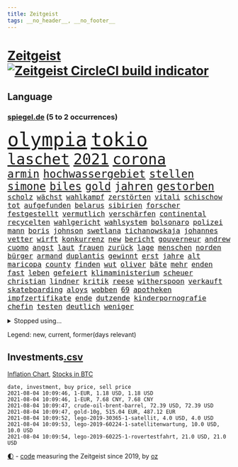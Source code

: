 ```yaml
---
title: Zeitgeist
tags: __no_header__, __no_footer__
---
```


# [Zeitgeist](https://oliz.io/zeitgeist/) [![Zeitgeist CircleCI build indicator](https://circleci.com/gh/ooz/zeitgeist.svg?style=shield)](https://circleci.com/gh/ooz/zeitgeist)

## Language

<h3><a href="https://www.spiegel.de" target="_blank">spiegel.de</a> (5 to 2 occurrences)</h3>
<p style="font-family:monospace">
<span style="font-size:32pt"><a href="news_links.html#olympia" class="current">olympia</a></span>
<span style="font-size:32pt"><a href="news_links.html#tokio" class="current">tokio</a></span>
<br>
<span style="font-size:25pt"><a href="news_links.html#laschet" class="current">laschet</a></span>
<span style="font-size:25pt"><a href="news_links.html#2021" class="current">2021</a></span>
<span style="font-size:25pt"><a href="news_links.html#corona" class="current">corona</a></span>
<br>
<span style="font-size:18pt"><a href="news_links.html#armin" class="current">armin</a></span>
<span style="font-size:18pt"><a href="news_links.html#hochwassergebiet" class="current">hochwassergebiet</a></span>
<span style="font-size:18pt"><a href="news_links.html#stellen" class="current">stellen</a></span>
<span style="font-size:18pt"><a href="news_links.html#simone" class="current">simone</a></span>
<span style="font-size:18pt"><a href="news_links.html#biles" class="current">biles</a></span>
<span style="font-size:18pt"><a href="news_links.html#gold" class="current">gold</a></span>
<span style="font-size:18pt"><a href="news_links.html#jahren" class="current">jahren</a></span>
<span style="font-size:18pt"><a href="news_links.html#gestorben" class="current">gestorben</a></span>
<br>
<span style="font-size:12pt"><a href="news_links.html#scholz" class="current">scholz</a></span>
<span style="font-size:12pt"><a href="news_links.html#wächst" class="current">wächst</a></span>
<span style="font-size:12pt"><a href="news_links.html#wahlkampf" class="current">wahlkampf</a></span>
<span style="font-size:12pt"><a href="news_links.html#zerstörten" class="current">zerstörten</a></span>
<span style="font-size:12pt"><a href="news_links.html#vitali" class="new">vitali</a></span>
<span style="font-size:12pt"><a href="news_links.html#schischow" class="new">schischow</a></span>
<span style="font-size:12pt"><a href="news_links.html#tot" class="current">tot</a></span>
<span style="font-size:12pt"><a href="news_links.html#aufgefunden" class="current">aufgefunden</a></span>
<span style="font-size:12pt"><a href="news_links.html#belarus" class="current">belarus</a></span>
<span style="font-size:12pt"><a href="news_links.html#sibirien" class="current">sibirien</a></span>
<span style="font-size:12pt"><a href="news_links.html#forscher" class="current">forscher</a></span>
<span style="font-size:12pt"><a href="news_links.html#festgestellt" class="current">festgestellt</a></span>
<span style="font-size:12pt"><a href="news_links.html#vermutlich" class="current">vermutlich</a></span>
<span style="font-size:12pt"><a href="news_links.html#verschärfen" class="current">verschärfen</a></span>
<span style="font-size:12pt"><a href="news_links.html#continental" class="new">continental</a></span>
<span style="font-size:12pt"><a href="news_links.html#recycelten" class="current">recycelten</a></span>
<span style="font-size:12pt"><a href="news_links.html#wahlgericht" class="new">wahlgericht</a></span>
<span style="font-size:12pt"><a href="news_links.html#wahlsystem" class="new">wahlsystem</a></span>
<span style="font-size:12pt"><a href="news_links.html#bolsonaro" class="current">bolsonaro</a></span>
<span style="font-size:12pt"><a href="news_links.html#polizei" class="current">polizei</a></span>
<span style="font-size:12pt"><a href="news_links.html#mann" class="current">mann</a></span>
<span style="font-size:12pt"><a href="news_links.html#boris" class="current">boris</a></span>
<span style="font-size:12pt"><a href="news_links.html#johnson" class="current">johnson</a></span>
<span style="font-size:12pt"><a href="news_links.html#swetlana" class="current">swetlana</a></span>
<span style="font-size:12pt"><a href="news_links.html#tichanowskaja" class="current">tichanowskaja</a></span>
<span style="font-size:12pt"><a href="news_links.html#johannes" class="current">johannes</a></span>
<span style="font-size:12pt"><a href="news_links.html#vetter" class="current">vetter</a></span>
<span style="font-size:12pt"><a href="news_links.html#wirft" class="current">wirft</a></span>
<span style="font-size:12pt"><a href="news_links.html#konkurrenz" class="current">konkurrenz</a></span>
<span style="font-size:12pt"><a href="news_links.html#new" class="current">new</a></span>
<span style="font-size:12pt"><a href="news_links.html#bericht" class="current">bericht</a></span>
<span style="font-size:12pt"><a href="news_links.html#gouverneur" class="current">gouverneur</a></span>
<span style="font-size:12pt"><a href="news_links.html#andrew" class="current">andrew</a></span>
<span style="font-size:12pt"><a href="news_links.html#cuomo" class="new">cuomo</a></span>
<span style="font-size:12pt"><a href="news_links.html#angst" class="current">angst</a></span>
<span style="font-size:12pt"><a href="news_links.html#laut" class="current">laut</a></span>
<span style="font-size:12pt"><a href="news_links.html#frauen" class="current">frauen</a></span>
<span style="font-size:12pt"><a href="news_links.html#zurück" class="current">zurück</a></span>
<span style="font-size:12pt"><a href="news_links.html#lage" class="current">lage</a></span>
<span style="font-size:12pt"><a href="news_links.html#menschen" class="current">menschen</a></span>
<span style="font-size:12pt"><a href="news_links.html#norden" class="current">norden</a></span>
<span style="font-size:12pt"><a href="news_links.html#bürger" class="current">bürger</a></span>
<span style="font-size:12pt"><a href="news_links.html#armand" class="new">armand</a></span>
<span style="font-size:12pt"><a href="news_links.html#duplantis" class="new">duplantis</a></span>
<span style="font-size:12pt"><a href="news_links.html#gewinnt" class="current">gewinnt</a></span>
<span style="font-size:12pt"><a href="news_links.html#erst" class="current">erst</a></span>
<span style="font-size:12pt"><a href="news_links.html#jahre" class="current">jahre</a></span>
<span style="font-size:12pt"><a href="news_links.html#alt" class="current">alt</a></span>
<span style="font-size:12pt"><a href="news_links.html#maricopa" class="new">maricopa</a></span>
<span style="font-size:12pt"><a href="news_links.html#county" class="current">county</a></span>
<span style="font-size:12pt"><a href="news_links.html#finden" class="current">finden</a></span>
<span style="font-size:12pt"><a href="news_links.html#wut" class="current">wut</a></span>
<span style="font-size:12pt"><a href="news_links.html#oliver" class="current">oliver</a></span>
<span style="font-size:12pt"><a href="news_links.html#bäte" class="new">bäte</a></span>
<span style="font-size:12pt"><a href="news_links.html#mehr" class="current">mehr</a></span>
<span style="font-size:12pt"><a href="news_links.html#enden" class="current">enden</a></span>
<span style="font-size:12pt"><a href="news_links.html#fast" class="current">fast</a></span>
<span style="font-size:12pt"><a href="news_links.html#leben" class="current">leben</a></span>
<span style="font-size:12pt"><a href="news_links.html#gefeiert" class="current">gefeiert</a></span>
<span style="font-size:12pt"><a href="news_links.html#klimaministerium" class="new">klimaministerium</a></span>
<span style="font-size:12pt"><a href="news_links.html#scheuer" class="current">scheuer</a></span>
<span style="font-size:12pt"><a href="news_links.html#christian" class="current">christian</a></span>
<span style="font-size:12pt"><a href="news_links.html#lindner" class="current">lindner</a></span>
<span style="font-size:12pt"><a href="news_links.html#kritik" class="current">kritik</a></span>
<span style="font-size:12pt"><a href="news_links.html#reese" class="new">reese</a></span>
<span style="font-size:12pt"><a href="news_links.html#witherspoon" class="new">witherspoon</a></span>
<span style="font-size:12pt"><a href="news_links.html#verkauft" class="current">verkauft</a></span>
<span style="font-size:12pt"><a href="news_links.html#skateboarding" class="new">skateboarding</a></span>
<span style="font-size:12pt"><a href="news_links.html#aloys" class="new">aloys</a></span>
<span style="font-size:12pt"><a href="news_links.html#wobben" class="new">wobben</a></span>
<span style="font-size:12pt"><a href="news_links.html#69" class="new">69</a></span>
<span style="font-size:12pt"><a href="news_links.html#apotheken" class="current">apotheken</a></span>
<span style="font-size:12pt"><a href="news_links.html#impfzertifikate" class="current">impfzertifikate</a></span>
<span style="font-size:12pt"><a href="news_links.html#ende" class="current">ende</a></span>
<span style="font-size:12pt"><a href="news_links.html#dutzende" class="current">dutzende</a></span>
<span style="font-size:12pt"><a href="news_links.html#kinderpornografie" class="current">kinderpornografie</a></span>
<span style="font-size:12pt"><a href="news_links.html#chefin" class="current">chefin</a></span>
<span style="font-size:12pt"><a href="news_links.html#testen" class="current">testen</a></span>
<span style="font-size:12pt"><a href="news_links.html#deutlich" class="current">deutlich</a></span>
<span style="font-size:12pt"><a href="news_links.html#weniger" class="current">weniger</a></span>
</p>
<details>
<summary>Stopped using...</summary>
<p class="former" style="font-size:12pt">
ausgang(285) amerikanische(284) coronainfektion(284) frankfurter(284) reform(284) schmeckt(284) suchte(284) toni(284) trennte(284) ansturm(283) arsenal(283) becker(283) erzielt(283) jubiläum(283) konservativen(283) krampkarrenbauer(283) magdeburg(283) manchester(283) neueste(283) private(283) schlimm(283) taylor(283) tobt(283) verteidigungsministerin(283) astrazeneca(282) beschäftigten(282) boeing(282) böhmermann(282) depressionen(282) explodieren(282) geworfen(282) moskau(282) radikal(282) untersagt(282) vergangenheit(282) übergang(282) bereich(281) besseren(281) bootsunglück(281) bot(281) cristiano(281) entlassung(281) entschädigung(281) flugzeuge(281) fritz(281) gelungen(281) getan(281) leistung(281) luis(281) parteichef(281) supermarkt(281) attraktiver(280) begeistern(280) bundesebene(280) dfbteam(280) dinge(280) extreme(280) haustiere(280) roth(280) strafmaßnahmen(280) umbauen(280) unentschieden(280) usbehörden(280) verfilmt(280) zahlung(280) zoo(280) 125(279) bedenken(279) bewertet(279) drehen(279) einstieg(279) erfolgreiche(279) fallzahlen(279) feierte(279) fußballbundesliga(279) gerecht(279) harter(279) leon(279) niveau(279) prinzessin(279) profi(279) rechnungshof(279) rente(279) russisches(279) wechseln(279) wirklichkeit(279) wünschen(279) 99(278) amerika(278) coronalage(278) entwarnung(278) fair(278) herkunft(278) illegalen(278) irgendwann(278) räumen(278) schutzmasken(278) st(278) tourismus(278) traurigen(278) united(278) vergessen(278) versteht(278) wales(278) zahlreichen(278) überprüft(278) bestellt(277) covid19patienten(277) diskutieren(277) erholt(277) gelsenkirchen(277) gleiche(277) hubschrauber(277) informieren(277) jemand(277) länge(277) norbert(277) qualität(277) verbreitung(277) weise(277) weisen(277) breit(276) carl(276) durchaus(276) enthüllt(276) förderung(276) geburt(276) kompromiss(276) meldete(276) miami(276) oppositionellen(276) problematisch(276) sinken(276) stockholm(276) verklagt(276) verkündet(276) 7(275) aldi(275) auskommen(275) beleidigung(275) dreht(275) eugipfel(275) flüchtlingscamp(275) haftstrafe(275) homosexualität(275) jagd(275) lobt(275) mangelt(275) manipuliert(275) muslime(275) nutzung(275) osteuropa(275) otto(275) uswirtschaft(275) wütend(275) berichte(274) beweisen(274) drohungen(274) extremismus(274) goretzka(274) institut(274) islamistischen(274) kimmich(274) kollaps(274) langfristig(274) mahmoud(274) mars(274) militärs(274) personal(274) phil(274) schlag(274) solle(274) usschauspielerin(274) verteidigungsministerium(274) absolut(273) anpfiff(273) arbeitslosen(273) außenpolitik(273) beliebter(273) beschuss(273) geworben(273) ifoindex(273) kieler(273) lob(273) lockt(273) menschenrechte(273) möglichst(273) neunzigerjahren(273) rekordmeister(273) restaurants(273) siege(273) streng(273) verschieben(273) verteilung(273) volksrepublik(273) vorhaben(273) vorzeitige(273) anlagen(272) diskussionen(272) dosen(272) entsprechend(272) fridays(272) future(272) gestoßen(272) grundschüler(272) höheren(272) kryptowährung(272) mediziner(272) meiner(272) mitgliedstaaten(272) roten(272) shutdown(272) spott(272) trennt(272) unternehmens(272) ökonom(272) abwehr(271) fußballprofi(271) gedenken(271) gespalten(271) griffen(271) koch(271) lüge(271) manuel(271) militärischen(271) mitarbeitern(271) miteinander(271) party(271) regensburg(271) verschwiegen(271) wochenlang(271) zucker(271) 3000(270) berufen(270) champion(270) covid19erkrankung(270) desaster(270) feld(270) kehrte(270) lügen(270) mannschaften(270) nordirland(270) schönsten(270) stärke(270) trieb(270) berater(269) brüder(269) ewig(269) gewässern(269) häusliche(269) höchst(269) investitionen(269) klären(269) senkt(269) souverän(269) spanischen(269) stationäre(269) stoppt(269) überraschen(269) ausgeliefert(268) clinton(268) gesteht(268) richtet(268) behandeln(267) bestraft(267) deal(267) dicht(267) drastischen(267) einrichtungen(267) nationale(267) schicken(267) sensation(267) trennung(267) verteidigen(267) warnten(267) wohnt(267) abgeriegelt(266) geschlecht(266) griechische(266) misshandlungen(266) tim(266) treiber(266) verdächtigt(266) wahnsinn(266) 81(265) jahrestag(265) jemen(265) sekunde(265) wirtz(265) zielgeraden(265) coronaerkrankung(264) eigener(264) fit(264) höhen(264) kassen(264) ordnung(264) sprengsatz(264) afrikanischen(263) ecke(263) schriftsteller(263) sportlich(263) verklagen(263) verschleppt(263) wahlrechtsreform(263) anzeichen(262) aufhalten(262) deutliches(262) hielten(262) leiche(262) sicherheitsbedenken(262) funktionäre(261) jahrelangen(261) kroos(261) lockerung(261) magnus(261) versammlungen(261) bat(260) berufungsgericht(260) fahndet(260) korruptionsvorwürfen(260) regelung(260) ruhig(260) stiegen(260) unterschied(260) verfassungswidrig(260) vergleiche(260) verstoßen(260) womit(260) wunder(260) alexandra(259) bürgerkrieg(259) coronabedingt(259) eigentor(259) glaubwürdigkeit(259) heiligen(259) hinweg(259) matthias(259) abgewiesen(258) auffällig(258) strenge(258) auszahlung(257) bewegte(257) entspannung(257) gittern(257) intensivmediziner(257) schwerverletzte(257) eilantrag(256) erwachsenen(256) mancher(256) befasst(255) engpässe(255) enttäuschung(255) fehlten(255) wölfe(255) abgerissen(254) coronazeit(254) coronazeiten(254) flüchtling(254) frauenquote(254) mathieu(254) mecklenburgvorpommern(254) syrer(254) vorwürfen(253) falscher(252) giuliani(252) lasst(252) möchten(252) mülheim(252) platzverweis(252) taucht(252) analysiert(251) raab(251) spaltet(251) sperrte(251) torwart(251) kassieren(250) katja(250) 46(249) schalker(249) zeigten(249) abhängig(248) bürgerinnen(248) joggen(248) steigern(248) warfen(248) abu(247) dhabi(247) entwickler(247) konferenz(247) schaut(247) mindestlohn(246) mitarbeiterin(246) pest(246) praxis(246) regierungserklärung(246) staus(246) würzburger(246) bewusst(245) bundeswehrsoldaten(245) sprachen(245) söhne(245) vergabe(245) vergangen(245) verkürzt(245) aufgabe(244) cover(244) grünenchefin(244) herausgefunden(243) kylian(243) ungeklärt(243) angezeigt(242) ernährung(242) hype(242) miss(242) schokolade(242) skizziert(242) erwarteten(241) kanaren(241) landeschef(241) sobald(241) einleiten(240) akten(239) diana(239) gesundheitliche(239) schlimme(239) gutachter(238) sammelte(238) beschaffung(237) sturms(237) veränderungen(237) georg(236) schmerz(235) south(235) dylan(234) jill(234) slowakei(234) anfühlt(232) königshaus(232) paradies(232) stürmte(232) weitreichende(232) georgia(231) palästinenser(231) totschlags(231) vorgenommen(231) flügel(230) weine(230) bedrängt(227) desto(227) farben(227) offenem(227) weiterkommen(226) divers(225) wieso(225) christina(224) coronajahr(224) engen(224) erheblichen(223) unverzichtbar(223) umzugehen(222) rechtskräftig(221) nationalsozialismus(220) dominik(219) herauszufinden(219) lieferengpässe(219) vorfalls(219) 1989(218) as(218) vereins(218) beheben(217) sticht(216) flog(215) gesundheitsministers(214) mobilität(213) offenbarte(213) lärm(212) erben(211) gabriele(211) 32jährigen(210) bundesagentur(210) cdu/csu(210) fabian(209) boomt(208) regimes(208) kombination(207) uskongress(207) bizarre(205) morrison(205) geschleust(203) saale(203) 9/11(201) mail(201) zweieinhalb(200) bundestagsabgeordnete(199) mahnte(199) dankt(198) festgenommene(198) stoffe(198) monatelanger(197) mona(196) pandemielage(196) ruhrgebiet(196) londons(195) nordosten(195) your(195) einsatzkräften(194) exuspräsident(193) präsentation(193) überforderte(193) 150000(192) wissler(191) quält(190) bundesgesundheitsministerium(188) elektroantrieb(187) grassiert(187) klimaklage(187) großvater(186) lieferketten(186) teilhaben(186) ach(185) einreisebeschränkungen(185) harmlos(184) verhilft(183) aufgebot(182) impfstofflieferungen(182) urlaubsinsel(182) denkmal(181) jagt(180) überrollt(178) impft(176) jack(176) server(176) exprofi(174) sehe(174) scheiden(173) 72jähriger(172) neunte(172) coronainzidenzen(171) konfrontation(171) luxemburg(171) polizeibeamte(171) gäbe(170) jim(169) coronaimpfkampagne(168) hetzern(168) behält(167) kriegsschiffe(167) computerchips(166) ingolstadt(166) prinzen(165) schiebt(165) geheimen(164) generalstaatsanwaltschaft(164) management(164) hausärzte(163) klimaschädlich(162) singen(162) backup(160) langzeitherrscher(160) salvini(160) motiven(156) nationalpark(156) tyler(155) gerichtssaal(154) impfreihenfolge(154) reihenweise(154) gelöschte(153) nüßlein(153) breite(152) ehrgeizige(152) unterschriften(152) verringern(152) bekannter(151) falschaussagen(150) härtesten(150) 230(149) besitzerin(149) börsengang(149) klatsche(149) produzent(149) reparatur(149) seen(148) sympathien(147) 147(146) archäologie(146) verlusten(146) exfußballprofi(145) mist(145) austausch(144) entzogen(144) chile(143) 20jährige(141) rückgang(141) serena(141) einfamilienhäuser(140) ruhr(140) victoria(139) direkten(138) sahra(138) sommerurlaub(138) wagenknecht(138) 53jähriger(137) indigenen(137) streich(136) freiheitsstrafen(135) grundsätzliche(135) turbulenzen(134) montagmorgen(133) reisebranche(133) staatsfernsehen(133) entsandt(132) hancock(132) follower(131) geformt(130) hochschulen(130) linkenchefin(130) worüber(130) stefanos(129) tsitsipas(129) universitäten(128) westberlin(128) begleitete(126) konfliktberaterin(126) marsmission(126) objekte(126) wawrzinek(126) eiskalt(125) freigabe(125) knorrbremse(125) ministern(125) rohstoffen(125) hoffentlich(124) luftangriffe(123) nachsehen(123) bürgerrechtler(122) palästina(122) portugals(122) tagebuch(122) zdfintendant(122) belohnung(121) fehlverhaltens(121) gekippt(121) gesteckt(121) grundstein(121) werks(121) lucaapp(120) nachrichtendienste(120) startelf(120) verantwortliche(120) bekräftigte(119) feste(118) kinderbuch(118) goldener(117) igor(117) länderspielen(117) obhut(117) russe(117) jude(116) swr(116) drohschreiben(115) erschoss(115) freizugeben(114) kopenhagen(114) michigan(114) cyberkriminelle(111) interessante(111) kulturkampf(111) erkenntnis(110) erklärungsnot(110) stabilisiert(110) elbe(109) press(109) gdl(108) homosexueller(108) kartellamt(108) lokführergewerkschaft(108) zweitimpfung(108) leichtathleten(107) eröffnete(105) koepfer(105) teslawerk(105) essener(104) nebenan(104) passende(104) blut(103) landesarbeitsgericht(103) schafften(103) schlagabtausch(103) 59(102) gesünder(102) impftempo(102) topfavorit(102) bobby(101) grundschulkinder(101) krim(101) l(101) erhob(100) lieder(100) auswärtiges(99) herausragende(99) streaming(99) aussprache(98) qualifying(98) solidarisiert(98) wohnhauses(98) fortschritten(97) impfziel(97) mittelamerika(97) rennstall(97) asyl(96) eigentore(96) malt(96) sophia(96) belegschaft(95) kanadischen(94) anschließende(93) erspart(93) konsumiert(93) oscars(93) bevorzugen(91) emspiel(91) geprallt(91) spürt(91) gelitten(90) packenden(90) starmer(90) überdenken(90) abbas(89) eier(89) korunde(89) lanz(89) legehennen(89) nachschub(89) schädel(89) selbstmordattentäter(89) westlichen(89) beschweren(88) blutigen(88) kolonialmacht(88) pomp(88) vorrunde(88) ausbrüche(87) neuerdings(87) onkel(87) poel(87) wiesenmüller(87) erstimpfungen(86) idol(86) vorgetäuscht(86) kugeln(85) signalisierte(85) torschütze(85) pyrotechnik(84) verbringt(84) weltrangliste(84) campen(83) gereizt(83) bosporus(82) durchführen(82) gesundheitsexperte(82) nett(82) spiegellesern(82) umweltkatastrophe(82) kuriere(81) vorarbeit(81) weimarer(81) wimbledonsieg(81) afghanistanabzug(80) aufmerksamen(80) club(80) kampfjets(80) ladestationen(80) ladesäulen(80) petry(80) unternehmenssteuern(80) verwirrt(80) zeitnahe(80) interessen(79) solide(79) 45000(78) angeschaut(78) geldhahn(78) wagenknechts(78) fußballnationalmannschaft(77) mbappé(77) poleposition(77) sozialleistungen(77) verteilen(77) wähnte(77) außerirdische(76) besitzern(76) dörfern(76) fußballstar(76) löwe(76) orbáns(76) petersburg(76) zentralafrikanischen(76) aliens(75) ausmachen(74) benzema(74) dialog(74) supermarktkette(74) bezweifeln(73) forschungsinstituts(73) aufwendigen(71) gründerinnen(71) kompromittierende(71) spielern(71) vereine(71) zynismus(71) übereilt(71) außenseiter(70) betreuung(70) eisern(70) erstimpfung(70) halbzeit(70) run(70) üppige(70) beobachtete(69) gesamtbevölkerung(69) hamas(69) 850(68) academy(68) auflaufen(68) gesprächsbereitschaft(68) jugendämter(68) riechen(68) windsors(68) abgezogen(67) berechnungen(67) fideszpartei(67) fregatte(67) lediglich(67) messerangriff(67) nabu(67) neudelhi(67) ohio(67) wedding(67) weh(67) wissenschaftlerinnen(67) zerschlug(67) bestätigten(66) impfpriorisierung(66) inne(66) klagte(66) befristet(65) großkonzerne(65) netze(65) zugänglich(65) drohbriefe(64) handys(64) heuteshow(64) jubel(64) mclaren(64) muslim(64) nachbessern(64) ballons(63) sozialisten(63) almuth(62) badewanne(62) beschwören(62) championsleaguesieger(62) feierlichkeiten(62) konflikten(62) lizenzen(62) neubau(62) schult(62) stritten(62) ungeliebten(62) ungerecht(62) betriebssystems(61) flüchtlingsboot(61) künstlichen(61) schätzung(61) teller(61) wartete(61) begrüßte(60) elton(60) hineingezogen(60) prix(60) betritt(59) einzudringen(59) heimkehr(59) inhaber(59) klimaschutzgesetz(59) westdeutschen(59) ziert(59) 32jähriger(58) arbeitsunfähig(58) cox(58) gestohlene(58) ranghohe(58) rechtsterroristin(58) rudy(58) verlangte(58) aida(57) bezahlte(57) gebeutelten(57) hinzuweisen(57) rebellen(57) 28jährige(55) allgemeinmediziner(55) giulianis(55) passierte(55) benötigten(54) durchbruch(54) obersten(54) badeunfall(53) echtzeit(53) lahmzulegen(53) serienmörder(53) verfeindeten(53) wally(53) elmar(52) erwarte(52) hochhauses(52) impftermine(52) präsidentengattin(52) schuldenbremse(52) umgekommen(52) werkzeuge(52) zurückgerufen(52) chinese(51) pipelines(51) talente(51) 83(50) küstenstadt(50) propagiert(50) unglücke(50) verurteilten(50) hochhaus(49) linien(49) sensible(49) vogue(49) riegel(48) romane(48) rückschläge(48) schnäppchen(48) ehrgeizigen(47) ertrag(47) klassement(47) rundfahrt(47) wochenlangen(47) ausarbeiten(46) erfahrene(46) hingefallen(46) kaufte(46) ransomware(46) stärkere(46) vertrieben(46) einschnitte(45) europameisterschaft(45) jamie(45) kreuzimpfung(45) luftangriff(45) parolen(45) ewan(44) hillary(44) klimaschutzbewegung(44) kostenexplosion(44) ortsbesuch(44) amy(43) picassobild(43) überzahl(43) bundeswehroffizier(42) disziplinarmaßnahmen(42) flaggen(42) genesis(42) quere(42) raumfahrtpläne(42) schwergewicht(42) windeln(42) bitcoinmining(41) coaches(41) finnische(41) leichtsinn(41) namibia(41) portugiese(41) tatverdächtiger(41) jena(40) popikone(40) wettbewerbs(40) ausreise(39) drohende(39) elektroschrott(39) ernest(39) lives(39) lokführer(39) matter(39) militante(39) misstrauen(39) testzentren(39) verdammt(39) wiederbeleben(39) ausbildungsmarkt(38) bitteren(38) entstand(38) vereinfacht(38) verursachen(38) zimperlich(38) 220(37) automatische(37) gepostet(37) joints(37) parlamentswahlen(37) revolutionieren(37) syrischer(37) westjordanland(37) zwischenlandung(37) bezahlten(36) erleiden(36) erreichten(36) karim(36) usjournalist(36) videoaufnahmen(36) zentralafrika(36) berge(35) central(35) enrique(35) erzielen(35) genf(35) heimgrandprix(35) nachmelden(35) republik21podcast(35) 1998(34) enthüllen(34) finanzspritze(34) indigener(34) lügnerin(34) massensturz(34) tanken(34) verlobten(34) zwangsarbeit(34) atomprogramm(33) beschäftigung(33) bruyne(33) facebooktochter(33) geflüchteter(33) naturschützer(33) schießereien(33) wiederbelebt(33) sapega(32) sowieso(32) dalian(31) europameister(31) geschichtsbüchern(31) korrekturen(31) nokia(31) palästinensischen(31) tausender(31) ambitionierte(30) bekämpften(30) eigenständig(30) nebenjobs(30) protassewitsch(30) ufos(30) verunreinigt(30) chelseaprofi(29) duque(29) iván(29) kolumbien(29) deltamutante(28) rufmord(28) tormaschine(28) unterlaufen(28) viermal(28) weitergeleitet(28) wilden(28) überschallflieger(28) fehlenden(27) indigene(27) jelena(27) analysieren(26) fluggesellschaften(26) gastgebers(26) geleitet(26) meiden(26) oecd(26) rohstoffe(26) spürbarer(26) ureinwohner(26) wahlrechtsänderung(26) donner(25) kvitová(25) sicherheitsrat(25) streiken(25) versandhändler(25) geregelt(24) internetseite(24) public(24) seither(24) sofja(24) viewing(24) 215(23) aufatmen(23) beziffern(23) eingestiegen(23) felder(23) finder(23) gosens(23) grundlegend(23) aufzunehmen(22) kriegsschiff(22) rechtspopulistische(22) remote(22) überraschungsteam(22) einstiger(21) exgeneral(21) konfliktregion(21) tauschen(21) truppe(21) töchter(21) vergab(21) vorprodukten(21) wetterte(21) wmführenden(21) wunderwaffe(21) asylanträge(20) kritikern(20) leichtverletzte(20) motivierte(20) rhein(20) vancouver(20) abstände(19) afdfraktion(19) altkunden(19) ausschnitte(19) azubi(19) energieträger(19) mach(19) plagte(19) anhalter(18) britischem(18) bundespolitiker(18) gepflegt(18) hilfskräfte(18) südwestlich(18) bauern(17) bewirkt(17) flugpassagiere(17) großstädter(17) hauptfigur(17) kriminologe(17) rettenberger(17) ungarische(17) unschuld(17) verdienten(17) würstchen(17) behauptete(16) himmler(16) historischem(16) lieb(16) merkwürdigen(16) 43jährige(15) badeunfälle(15) busquets(15) deltamutation(15) gewachsen(15) hessische(15) nötigung(15) pfändung(15) stilikone(15) unmittelbare(15) ertrinkt(14) geschichtepodcast(14) mary(14) miserables(14) verbraucherpreise(14) antilgbtqgesetz(13) mögen(13) reiseverbot(13) börsenwert(12) emstimmung(12) pogba(12) ressentiments(12) sergej(12) 166(11) schublade(11)
</p>
</details>
<p>Legend: <span class="new">new</span>, <span class="current">current</span>, <span class="former">former(days relevant)</span></p>

## Investments[.csv](investments.csv)

[Inflation Chart](https://inflationchart.com),
[Stocks in BTC](https://stonksinbtc.xyz/)

```
date, investment, buy price, sell price
2021-08-04 10:09:46, 1-EUR, 1.18 USD, 1.18 USD
2021-08-04 10:09:46, 1-EUR, 7.68 CNY, 7.68 CNY
2021-08-04 10:09:47, crude-oil-brent-barrel, 72.39 USD, 72.39 USD
2021-08-04 10:09:47, gold-10g, 515.04 EUR, 487.12 EUR
2021-08-04 10:09:52, lego-2019-30365-1-satellit, 4.0 USD, 4.0 USD
2021-08-04 10:09:53, lego-2019-60224-1-satellitenwartung, 10.0 USD, 10.0 USD
2021-08-04 10:09:54, lego-2019-60225-1-rovertestfahrt, 21.0 USD, 21.0 USD
```

<footer>
<a href="javascript:toggleTheme()" class="nav">🌓</a>
- <a href="https://github.com/ooz/zeitgeist">code</a> measuring the Zeitgeist since 2019, by <a href="https://oliz.io">oz</a>
</footer>
